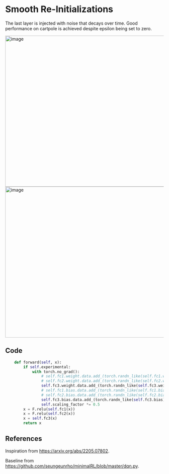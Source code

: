 # Smooth Re-Initializations

The last layer is injected with noise that decays over time. Good performance on cartpole is achieved despite epsilon being set to zero.

<img width="640" height="480" alt="image" src="https://github.com/user-attachments/assets/2648a262-eb37-485f-8995-77505a60d0b5" />

<img width="640" height="480" alt="image" src="https://github.com/user-attachments/assets/e68acc0c-1fff-49ac-9a0f-a76634846adc" />


## Code

```py
    def forward(self, x):
        if self.experimental:
            with torch.no_grad():
                # self.fc1.weight.data.add_(torch.randn_like(self.fc1.weight) * self.fc1.weight * self.scaling_factor)
                # self.fc2.weight.data.add_(torch.randn_like(self.fc2.weight) * self.fc2.weight * self.scaling_factor)
                self.fc3.weight.data.add_(torch.randn_like(self.fc3.weight) * self.fc3.weight * self.scaling_factor)
                # self.fc1.bias.data.add_(torch.randn_like(self.fc1.bias) * self.fc1.bias * self.scaling_factor)
                # self.fc2.bias.data.add_(torch.randn_like(self.fc2.bias) * self.fc2.bias * self.scaling_factor)
                self.fc3.bias.data.add_(torch.randn_like(self.fc3.bias) * self.fc3.bias * self.scaling_factor)
                self.scaling_factor *= 0.5
        x = F.relu(self.fc1(x))
        x = F.relu(self.fc2(x))
        x = self.fc3(x)
        return x
```

## References

Inspiration from https://arxiv.org/abs/2205.07802.

Baseline from https://github.com/seungeunrho/minimalRL/blob/master/dqn.py.
